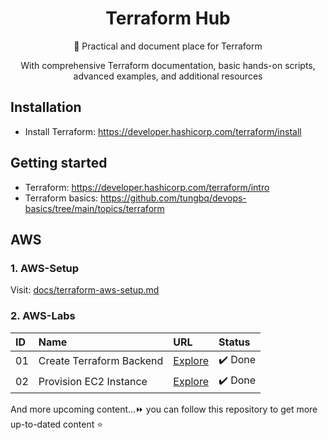 <h1 align="center">Terraform Hub</h1>

<p align="center">🚀 Practical and document place for Terraform</p>
<p align="center">With comprehensive Terraform documentation, basic hands-on scripts, advanced examples, and additional resources</p>

## Installation

- Install Terraform: https://developer.hashicorp.com/terraform/install

## Getting started

- Terraform: https://developer.hashicorp.com/terraform/intro
- Terraform basics: https://github.com/tungbq/devops-basics/tree/main/topics/terraform

## AWS

### 1. AWS-Setup

Visit: [docs/terraform-aws-setup.md](./AWS/docs/terraform-aws-setup.md)

### 2. AWS-Labs

| ID  | Name                     | URL                                      | Status  |
| :-- | :----------------------- | :--------------------------------------- | :------ |
| 01  | Create Terraform Backend | [Explore](./AWS/tf-backend/)             | ✔️ Done |
| 02  | Provision EC2 Instance   | [Explore](./AWS/provision-ec2-instance/) | ✔️ Done |

And more upcoming content...⏩ you can follow this repository to get more up-to-dated content ⭐
